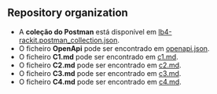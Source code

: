 ## Repository organization

* A **coleção do Postman** está disponível em [lb4-rackit.postman_collection.json](https://github.com/RackITPW/report/blob/main/docs/lb4-rackit.postman_collection.json).
* O ficheiro **OpenApi** pode ser encontrado em [openapi.json](https://github.com/RackITPW/report/blob/main/docs/openapi.json).
* O ficheiro **C1.md** pode ser encontrado em [c1.md](https://github.com/RackITPW/report/blob/main/docs/c1.md).
* O ficheiro **C2.md** pode ser encontrado em [c2.md](https://github.com/RackITPW/report/blob/main/docs/c2.md).
* O ficheiro **C3.md** pode ser encontrado em [c3.md](https://github.com/RackITPW/report/blob/main/docs/c3.md).
* O ficheiro **C4.md** pode ser encontrado em [c4.md](https://github.com/RackITPW/report/blob/main/docs/c4.md).
